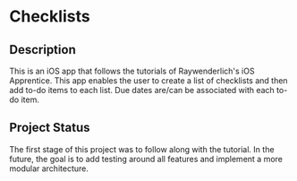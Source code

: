 #  Checklists

## Description
This is an iOS app that follows the tutorials of Raywenderlich's iOS Apprentice. This app enables the user to create a list of checklists and then add to-do items to each list. Due dates are/can be associated with each to-do item.

## Project Status
The first stage of this project was to follow along with the tutorial. In the future, the goal is to add testing around all features and implement a more modular architecture.

